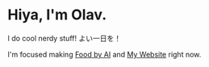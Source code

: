 # Hiya, I'm Olav.
I do cool nerdy stuff!
よい一日を！

I'm focused making [Food by AI](https://food.olavorw.app) and [My Website](https://olavorw.com) right now.
